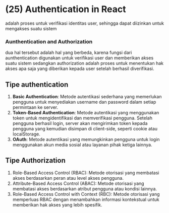 # (25) Authentication in React #
adalah proses untuk verifikasi identitas user, sehingga dapat diizinkan untuk mengakses suatu sistem
### Aunthentication and Authorization ###
dua hal tersebut adalah hal yang berbeda, karena fungsi dari aunthentication digunakan untuk verifikasi user dan memberikan akses suatu sistem sedangkan authorization adalah proses untuk menentukan hak akses apa saja yang diberikan kepada user setelah berhasil diverifikasi.
## Tipe authentication ##
1. **Basic Authentication**: Metode autentikasi sederhana yang memerlukan pengguna untuk menyediakan username dan password dalam setiap permintaan ke server.
2. **Token-Based Authentication**: Metode autentikasi yang menggunakan token untuk mengidentifikasi dan memverifikasi pengguna. Setelah pengguna berhasil login, server akan mengirimkan token kepada pengguna yang kemudian disimpan di client-side, seperti cookie atau localStorage.
3. **OAuth**: Metode autentikasi yang memungkinkan pengguna untuk login menggunakan akun media sosial atau layanan pihak ketiga lainnya. 

## Tipe Authorization ##
1. Role-Based Access Control (RBAC): Metode otorisasi yang membatasi akses berdasarkan peran atau level akses pengguna. 
2. Attribute-Based Access Control (ABAC): Metode otorisasi yang membatasi akses berdasarkan atribut pengguna atau kondisi lainnya. 
3. Role-Based Access Control with Context (RBC): Metode otorisasi yang memperluas RBAC dengan menambahkan informasi kontekstual untuk memberikan hak akses yang lebih spesifik.
